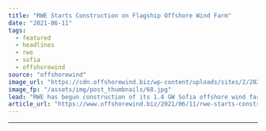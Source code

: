 ```yaml
---
title: "RWE Starts Construction on Flagship Offshore Wind Farm"
date: "2021-06-11"
tags: 
  - featured
  - headlines
  - rwe
  - sofia
  - offshorewind
source: "offshorewind"
image_url: "https://cdn.offshorewind.biz/wp-content/uploads/sites/2/2021/06/11134003/RWE-Starts-Construction-on-Flagship-Offshore-Wind-Farm.jpg"
image_fp: "/assets/img/post_thumbnails/68.jpg"
lead: "RWE has begun construction of its 1.4 GW Sofia offshore wind farm, the largest"
article_url: "https://www.offshorewind.biz/2021/06/11/rwe-starts-construction-on-flagship-offshore-wind-farm/"
---
```


---
